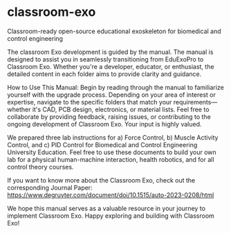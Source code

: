 # classroom-exo
Classroom-ready open-source educational exoskeleton for biomedical and control engineering

The classroom Exo development is guided by the manual.
The manual is designed to assist you in seamlessly transitioning from EduExoPro to Classroom Exo. Whether you're a developer, educator, or enthusiast, the detailed content in each folder aims to provide clarity and guidance.

How to Use This Manual:
Begin by reading through the manual to familiarize yourself with the upgrade process.
Depending on your area of interest or expertise, navigate to the specific folders that match your requirements—whether it's CAD, PCB design, electronics, or material lists.
Feel free to collaborate by providing feedback, raising issues, or contributing to the ongoing development of Classroom Exo. Your input is highly valued.

We prepared three lab instructions for a) Force Control, b) Muscle Activity Control, and c) PID Control for Biomedical and Control Engineering University Education. Feel free to use these documents to build your own lab for a physical human-machine interaction, health robotics, and for all control theory courses.

If you want to know more about the Classroom Exo, check out the corresponding Journal Paper: https://www.degruyter.com/document/doi/10.1515/auto-2023-0208/html

We hope this manual serves as a valuable resource in your journey to implement Classroom Exo. 
Happy exploring and building with Classroom Exo!
